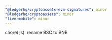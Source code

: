 ```yaml
---
"@ledgerhq/cryptoassets-evm-signatures": minor
"@ledgerhq/cryptoassets": minor
"live-mobile": minor
---
```


chore(ljs): rename BSC to BNB
